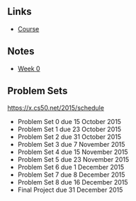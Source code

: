 ## Links
- [Course](https://courses.edx.org/courses/HarvardX/CS50x3/2015/courseware)

## Notes
- [Week 0](week-0.md)

## Problem Sets
https://x.cs50.net/2015/schedule

- Problem Set 0	due 15 October 2015
- Problem Set 1	due 23 October 2015
- Problem Set 2	due 31 October 2015
- Problem Set 3	due 7 November 2015
- Problem Set 4	due 15 November 2015
- Problem Set 5	due 23 November 2015
- Problem Set 6	due 1 December 2015
- Problem Set 7	due 8 December 2015
- Problem Set 8	due 16 December 2015
- Final Project	due 31 December 2015
